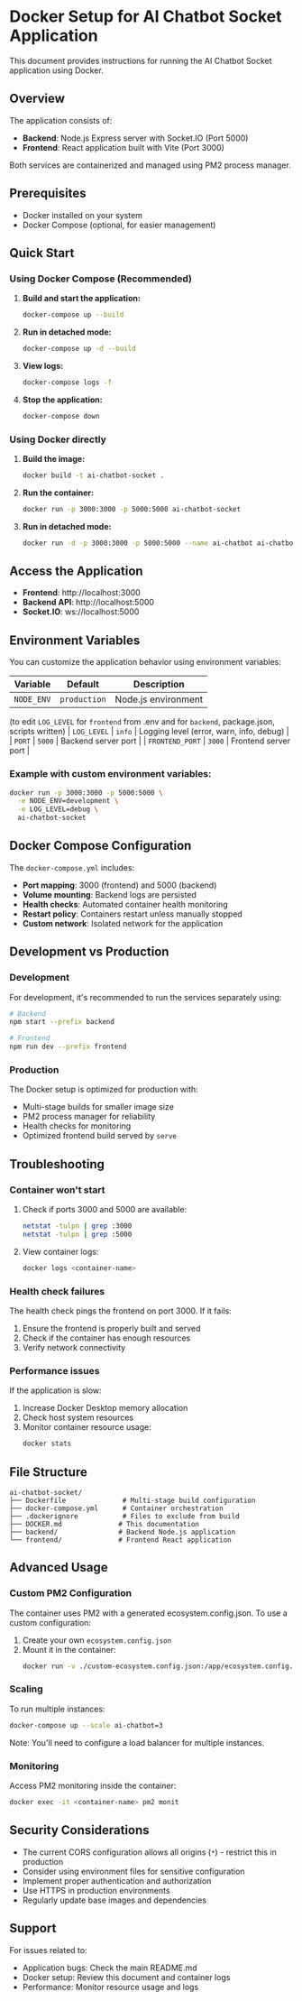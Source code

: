 # Docker Setup for AI Chatbot Socket Application

This document provides instructions for running the AI Chatbot Socket application using Docker.

## Overview

The application consists of:
- **Backend**: Node.js Express server with Socket.IO (Port 5000)
- **Frontend**: React application built with Vite (Port 3000)

Both services are containerized and managed using PM2 process manager.

## Prerequisites

- Docker installed on your system
- Docker Compose (optional, for easier management)

## Quick Start

### Using Docker Compose (Recommended)

1. **Build and start the application:**
   ```bash
   docker-compose up --build
   ```

2. **Run in detached mode:**
   ```bash
   docker-compose up -d --build
   ```

3. **View logs:**
   ```bash
   docker-compose logs -f
   ```

4. **Stop the application:**
   ```bash
   docker-compose down
   ```

### Using Docker directly

1. **Build the image:**
   ```bash
   docker build -t ai-chatbot-socket .
   ```

2. **Run the container:**
   ```bash
   docker run -p 3000:3000 -p 5000:5000 ai-chatbot-socket
   ```

3. **Run in detached mode:**
   ```bash
   docker run -d -p 3000:3000 -p 5000:5000 --name ai-chatbot ai-chatbot-socket
   ```

## Access the Application

- **Frontend**: http://localhost:3000
- **Backend API**: http://localhost:5000
- **Socket.IO**: ws://localhost:5000

## Environment Variables

You can customize the application behavior using environment variables:

| Variable | Default | Description |
|----------|---------|-------------|
| `NODE_ENV` | `production` | Node.js environment |
 (to edit `LOG_LEVEL` for `frontend` from .env and for `backend`, package.json, scripts written)
| `LOG_LEVEL` | `info` | Logging level (error, warn, info, debug) |
| `PORT` | `5000` | Backend server port |
| `FRONTEND_PORT` | `3000` | Frontend server port |

### Example with custom environment variables:

```bash
docker run -p 3000:3000 -p 5000:5000 \
  -e NODE_ENV=development \
  -e LOG_LEVEL=debug \
  ai-chatbot-socket
```

## Docker Compose Configuration

The `docker-compose.yml` includes:

- **Port mapping**: 3000 (frontend) and 5000 (backend)
- **Volume mounting**: Backend logs are persisted
- **Health checks**: Automated container health monitoring
- **Restart policy**: Containers restart unless manually stopped
- **Custom network**: Isolated network for the application

## Development vs Production

### Development
For development, it's recommended to run the services separately using:
```bash
# Backend
npm start --prefix backend

# Frontend  
npm run dev --prefix frontend
```

### Production
The Docker setup is optimized for production with:
- Multi-stage builds for smaller image size
- PM2 process manager for reliability
- Health checks for monitoring
- Optimized frontend build served by `serve`

## Troubleshooting

### Container won't start
1. Check if ports 3000 and 5000 are available:
   ```bash
   netstat -tulpn | grep :3000
   netstat -tulpn | grep :5000
   ```

2. View container logs:
   ```bash
   docker logs <container-name>
   ```

### Health check failures
The health check pings the frontend on port 3000. If it fails:
1. Ensure the frontend is properly built and served
2. Check if the container has enough resources
3. Verify network connectivity

### Performance issues
If the application is slow:
1. Increase Docker Desktop memory allocation
2. Check host system resources
3. Monitor container resource usage:
   ```bash
   docker stats
   ```

## File Structure

```
ai-chatbot-socket/
├── Dockerfile              # Multi-stage build configuration
├── docker-compose.yml      # Container orchestration
├── .dockerignore           # Files to exclude from build
├── DOCKER.md              # This documentation
├── backend/               # Backend Node.js application
└── frontend/              # Frontend React application
```

## Advanced Usage

### Custom PM2 Configuration

The container uses PM2 with a generated ecosystem.config.json. To use a custom configuration:

1. Create your own `ecosystem.config.json`
2. Mount it in the container:
   ```bash
   docker run -v ./custom-ecosystem.config.json:/app/ecosystem.config.json ai-chatbot-socket
   ```

### Scaling

To run multiple instances:
```bash
docker-compose up --scale ai-chatbot=3
```

Note: You'll need to configure a load balancer for multiple instances.

### Monitoring

Access PM2 monitoring inside the container:
```bash
docker exec -it <container-name> pm2 monit
```

## Security Considerations

- The current CORS configuration allows all origins (`*`) - restrict this in production
- Consider using environment files for sensitive configuration
- Implement proper authentication and authorization
- Use HTTPS in production environments
- Regularly update base images and dependencies

## Support

For issues related to:
- Application bugs: Check the main README.md
- Docker setup: Review this document and container logs
- Performance: Monitor resource usage and logs